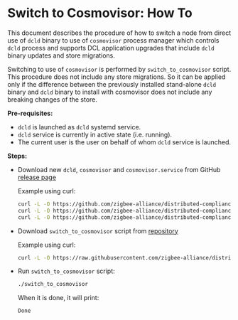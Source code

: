 # Switch to Cosmovisor: How To

This document describes the procedure of how to switch a node from direct use of
`dcld` binary to use of `cosmovisor` process manager which controls `dcld`
process and supports DCL application upgrades that include `dcld` binary updates
and store migrations.

Switching to use of `cosmovisor` is performed by `switch_to_cosmovisor` script.
This procedure does not include any store migrations. So it can be applied only
if the difference between the previously installed stand-alone `dcld` binary and
`dcld` binary to install with cosmovisor does not include any breaking changes
of the store.

**Pre-requisites:**

* `dcld` is launched as `dcld` systemd service.
* `dcld` service is currently in active state (i.e. running).
* The current user is the user on behalf of whom `dcld` service is launched.

**Steps:**

* Download new `dcld`, `cosmovisor` and `cosmovisor.service` from GitHub
  [release page](https://github.com/zigbee-alliance/distributed-compliance-ledger/releases)

    Example using curl:
    ```bash
    curl -L -O https://github.com/zigbee-alliance/distributed-compliance-ledger/releases/download/<release>/dcld
    curl -L -O https://github.com/zigbee-alliance/distributed-compliance-ledger/releases/download/<release>/cosmovisor
    curl -L -O https://github.com/zigbee-alliance/distributed-compliance-ledger/releases/download/<release>/cosmovisor.service
    ```

* Download `switch_to_cosmovisor` script from [repository](../../deployment/scripts/)

    Example using curl:
    ```bash
    curl -L -O https://raw.githubusercontent.com/zigbee-alliance/distributed-compliance-ledger/master/deployment/scripts/switch_to_cosmovisor
    ```

* Run `switch_to_cosmovisor` script:

    ```bash
    ./switch_to_cosmovisor
    ```

    When it is done, it will print:
    ```
    Done
    ```
